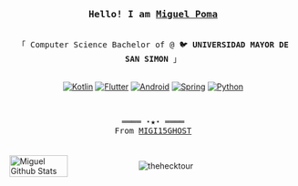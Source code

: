 <h3 align="center"><samp>Hello! I am <b><a rel="nofollow noopener noreferrer" target="_blank" href="https://kevincui.dev">Miguel Poma </a></b></samp></h3>
<p align="center"><br>
  <samp>
    「 Computer Science Bachelor of @ 🐦 <b>UNIVERSIDAD MAYOR DE SAN SIMON </b> 」<br>
   </samp>
</p>
<p align="center">
     <br>
      <a href="#" target="_blank"><img alt="Kotlin" src="https://img.shields.io/badge/Kotlin-7F52FF?style=for-the-badge&logo=Kotlin&logoColor=white"></a>
      <a href="#" target="_blank"><img alt="Flutter" src="https://img.shields.io/badge/Flutter-02569B?style=for-the-badge&logo=flutter&logoColor=white"></a>
      <a href="#" target="_blank"><img alt="Android" src="https://img.shields.io/badge/Android-3DDC84?style=for-the-badge&logo=android&logoColor=white"></a>
      <a href="#" target="_blank"><img alt="Spring" src="https://img.shields.io/badge/spring-%236DB33F.svg?style=for-the-badge&logo=spring&logoColor=white"></a>
      <a href="#" target="_blank"><img alt="Python" src="https://img.shields.io/badge/python-3670A0?style=for-the-badge&logo=python&logoColor=ffdd54"></a> 
  <br>
  </p>
</details>
<br>
<samp>
  <p align="center">
    ════ ⋆★⋆ ════<br>
    From <a href="https://github.com/migi15ghost">MIGI15GHOST</a>
  </p>
</samp>

<br />
<div style="display: flex; align-items: center;">
<img width="45%" src="https://github-readme-stats.vercel.app/api?username=migi15ghost&show_icons=true&count_private=true&hide_title=false&theme=dracula" alt="Miguel Github Stats" />
<p><img align="left" src="https://github-readme-stats.vercel.app/api/top-langs?username=thehecktour&show_icons=true&locale=en&layout=compact" alt="thehecktour" /></p>

</div>
